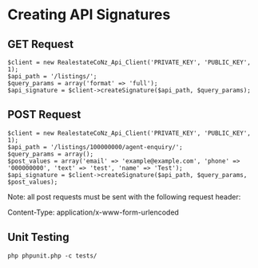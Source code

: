 Creating API Signatures
=======================

GET Request
-------------
````
$client = new RealestateCoNz_Api_Client('PRIVATE_KEY', 'PUBLIC_KEY', 1);
$api_path = '/listings/';
$query_params = array('format' => 'full');
$api_signature = $client->createSignature($api_path, $query_params);
````

POST Request
-------------
````
$client = new RealestateCoNz_Api_Client('PRIVATE_KEY', 'PUBLIC_KEY', 1);
$api_path = '/listings/100000000/agent-enquiry/';
$query_params = array();
$post_values = array('email' => 'example@example.com', 'phone' => '000000000', 'text' => 'test', 'name' => 'Test');
$api_signature = $client->createSignature($api_path, $query_params, $post_values);
````
Note: all post requests must be sent with the following request header:

Content-Type: application/x-www-form-urlencoded


Unit Testing
-------------
````
php phpunit.php -c tests/
````